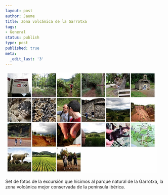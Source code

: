 ```yaml
---
layout: post
author: Jaume
title: Zona volcánica de la Garrotxa
tags:
- General
status: publish
type: post
published: true
meta:
  _edit_last: '3'
---
```

<a href="http://www.flickr.com/photos/lerion/sets/72157607282947477/"><img src="../images_posts/fotos_olot.jpg" alt="Fotos Olot" /></a>

Set de fotos de la excursión que hicimos al parque natural de la Garrotxa, la zona volcánica mejor conservada de la península ibérica.
